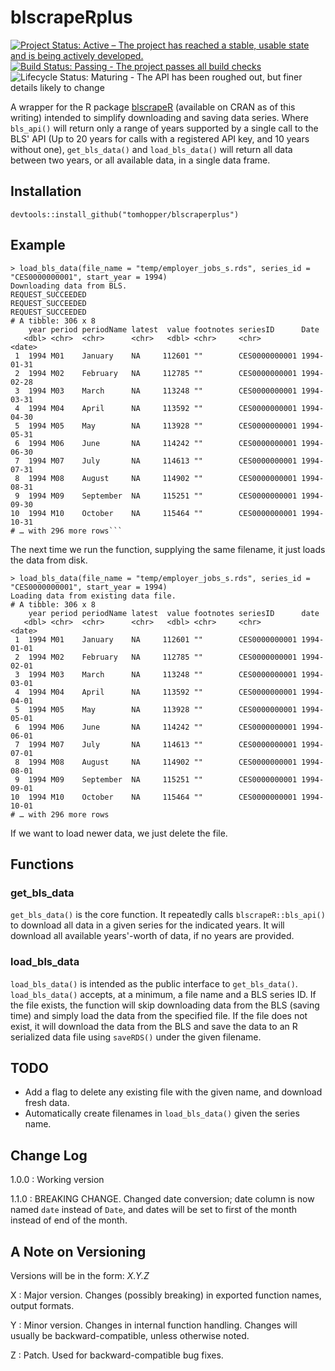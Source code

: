 # blscrapeRplus

[![Project Status: Active – The project has reached a stable, usable state and is being actively developed.](https://www.repostatus.org/badges/latest/active.svg "Active")](https://github.com/tomhopper/blscrapeRplus) [![Build Status: Passing - The project passes all build checks](https://travis-ci.org/travis-ci/travis-web.svg?branch=master  "Passing")](https://github.com/tomhopper/blscrapeRplus) ![Lifecycle Status: Maturing - The API has been roughed out, but finer details likely to change](https://img.shields.io/badge/lifecycle-maturing-blue.svg "Maturing")


A wrapper for the R package [blscrapeR](https://github.com/keberwein/blscrapeR) (available on CRAN as of this writing) intended to simplify downloading and saving data series. Where `bls_api()` will return only a range of years supported by a single call to the BLS' API (Up to 20 years for calls with a registered API key, and 10 years without one), `get_bls_data()` and `load_bls_data()` will return all data between two years, or all available data, in a single data frame. 

## Installation

```
devtools::install_github("tomhopper/blscraperplus")
```

## Example

```
> load_bls_data(file_name = "temp/employer_jobs_s.rds", series_id = "CES0000000001", start_year = 1994)
Downloading data from BLS.
REQUEST_SUCCEEDED
REQUEST_SUCCEEDED
REQUEST_SUCCEEDED
# A tibble: 306 x 8
    year period periodName latest  value footnotes seriesID      Date      
   <dbl> <chr>  <chr>      <chr>   <dbl> <chr>     <chr>         <date>    
 1  1994 M01    January    NA     112601 ""        CES0000000001 1994-01-31
 2  1994 M02    February   NA     112785 ""        CES0000000001 1994-02-28
 3  1994 M03    March      NA     113248 ""        CES0000000001 1994-03-31
 4  1994 M04    April      NA     113592 ""        CES0000000001 1994-04-30
 5  1994 M05    May        NA     113928 ""        CES0000000001 1994-05-31
 6  1994 M06    June       NA     114242 ""        CES0000000001 1994-06-30
 7  1994 M07    July       NA     114613 ""        CES0000000001 1994-07-31
 8  1994 M08    August     NA     114902 ""        CES0000000001 1994-08-31
 9  1994 M09    September  NA     115251 ""        CES0000000001 1994-09-30
10  1994 M10    October    NA     115464 ""        CES0000000001 1994-10-31
# … with 296 more rows```
```

The next time we run the function, supplying the same filename, it just loads the data from disk.
```
> load_bls_data(file_name = "temp/employer_jobs_s.rds", series_id = "CES0000000001", start_year = 1994)
Loading data from existing data file.
# A tibble: 306 x 8
    year period periodName latest  value footnotes seriesID      date      
   <dbl> <chr>  <chr>      <chr>   <dbl> <chr>     <chr>         <date>    
 1  1994 M01    January    NA     112601 ""        CES0000000001 1994-01-01
 2  1994 M02    February   NA     112785 ""        CES0000000001 1994-02-01
 3  1994 M03    March      NA     113248 ""        CES0000000001 1994-03-01
 4  1994 M04    April      NA     113592 ""        CES0000000001 1994-04-01
 5  1994 M05    May        NA     113928 ""        CES0000000001 1994-05-01
 6  1994 M06    June       NA     114242 ""        CES0000000001 1994-06-01
 7  1994 M07    July       NA     114613 ""        CES0000000001 1994-07-01
 8  1994 M08    August     NA     114902 ""        CES0000000001 1994-08-01
 9  1994 M09    September  NA     115251 ""        CES0000000001 1994-09-01
10  1994 M10    October    NA     115464 ""        CES0000000001 1994-10-01
# … with 296 more rows
```

If we want to load newer data, we just delete the file.

## Functions

### get_bls_data

`get_bls_data()` is the core function. It repeatedly calls `blscrapeR::bls_api()` to download all data in a given series for the indicated years. It will download all available years'-worth of data, if no years are provided.

### load_bls_data

`load_bls_data()` is intended as the public interface to `get_bls_data()`. `load_bls_data()` accepts, at a minimum, a file name and a BLS series ID. If the file exists, the function will skip downloading data from the BLS (saving time) and simply load the data from the specified file. If the file does not exist, it will download the data from the BLS and save the data to an R serialized data file using `saveRDS()` under the given filename.

## TODO

* Add a flag to delete any existing file with the given name, and download fresh data.
* Automatically create filenames in `load_bls_data()` given the series name.

## Change Log

1.0.0
: Working version

1.1.0
: BREAKING CHANGE. Changed date conversion; date column is now named `date` instead of `Date`, and dates will be set to first of the month instead of end of the month.

## A Note on Versioning

Versions will be in the form: *X.Y.Z*

X
: Major version. Changes (possibly breaking) in exported function names, output formats.

Y
: Minor version. Changes in internal function handling. Changes will usually be backward-compatible, unless otherwise noted.

Z
: Patch. Used for backward-compatible bug fixes.
